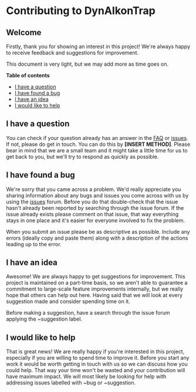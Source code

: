 # Contributing to DynAIkonTrap
## Welcome
Firstly, thank you for showing an interest in this project! We're always happy to receive feedback and suggestions for improvement.

This document is very light, but we may add more as time goes on.

**Table of contents**
- [I have a question](#i-have-a-question)
- [I have found a bug](#i-have-found-a-bug)
- [I have an idea](#i-have-an-idea)
- [I would like to help](#i-would-like-to-help)

## I have a question
You can check if your question already has an answer in the [FAQ](https://gitlab.dynaikon.com/c4c/dynaikontrap#faq) or [issues](https://gitlab.dynaikon.com/c4c/dynaikontrap/issues). If not, please do get in touch. You can do this by **[INSERT METHOD]**. Please bear in mind that we are a small team and it might take a little time for us to get back to you, but we'll try to respond as quickly as possible.

## I have found a bug
We're sorry that you came across a problem. We'd really appreciate you sharing information about any bugs and issues you come across with us by using the [issues](https://gitlab.dynaikon.com/c4c/dynaikontrap/issues) forum. Before you do that double-check that the issue hasn't already been reported by searching through the issue forum. If the issue already exists please comment on that issue, that way everything stays in one place and it's easier for everyone involved to fix the problem.

When you submit an issue please be as descriptive as possible. Include any errors (ideally copy and paste them) along with a description of the actions leading up to the error.

## I have an idea
Awesome! We are always happy to get suggestions for improvement. This project is maintained on a part-time basis, so we aren't able to guarantee a commitment to large-scale feature improvements internally, but we really hope that others can help out here. Having said that we will look at every suggestion made and consider spending time on it.

Before making a suggestion, have a search through the issue forum applying the ~suggestion label.

## I would like to help
That is great news! We are really happy if you're interested in this project, especially if you are willing to spend time to improve it. Before you start any work it would be worth getting in touch with us so we can discuss how you could help. That way your time won't be wasted and your contribution will have maximum impact. We will most likely be looking for help with addressing issues labelled with ~bug or ~suggestion.
